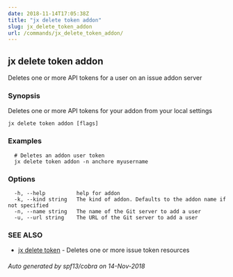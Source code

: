 ```yaml
---
date: 2018-11-14T17:05:38Z
title: "jx delete token addon"
slug: jx_delete_token_addon
url: /commands/jx_delete_token_addon/
---
```

## jx delete token addon

Deletes one or more API tokens for a user on an issue addon server

### Synopsis

Deletes one or more API tokens for your addon from your local settings

```
jx delete token addon [flags]
```

### Examples

```
  # Deletes an addon user token
  jx delete token addon -n anchore myusername
```

### Options

```
  -h, --help          help for addon
  -k, --kind string   The kind of addon. Defaults to the addon name if not specified
  -n, --name string   The name of the Git server to add a user
  -u, --url string    The URL of the Git server to add a user
```

### SEE ALSO

* [jx delete token](/commands/jx_delete_token/)	 - Deletes one or more issue token resources

###### Auto generated by spf13/cobra on 14-Nov-2018
